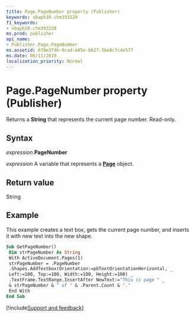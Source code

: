 ```yaml
---
title: Page.PageNumber property (Publisher)
keywords: vbapb10.chm393220
f1_keywords:
- vbapb10.chm393220
ms.prod: publisher
api_name:
- Publisher.Page.PageNumber
ms.assetid: 670e3f46-9cad-b85e-b627-3be8c7c4e577
ms.date: 06/11/2019
localization_priority: Normal
---
```



# Page.PageNumber property (Publisher)

Returns a **String** that represents the current page number. Read-only.


## Syntax

_expression_.**PageNumber**

_expression_ A variable that represents a **[Page](Publisher.Page.md)** object.


## Return value

String


## Example

This example creates a text box, gets the current page number, and inserts it with new text into the new shape.


```vb
Sub GetPageNumber() 
 Dim strPageNumber As String 
 With ActiveDocument.Pages(1) 
 strPageNumber = .PageNumber 
 .Shapes.AddTextbox(Orientation:=pbTextOrientationHorizontal, _ 
 Left:=100, Top:=100, Width:=100, Height:=100) _ 
 .TextFrame.TextRange.InsertAfter NewText:="This is page " _ 
 & strPageNumber & " of " & .Parent.Count & "." 
 End With 
End Sub
```

[!include[Support and feedback](~/includes/feedback-boilerplate.md)]